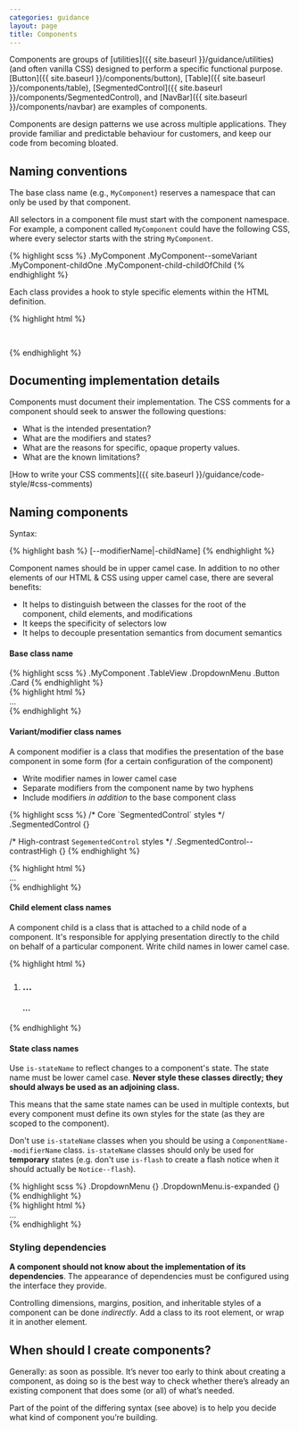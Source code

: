```yaml
---
categories: guidance
layout: page
title: Components
---
```


Components are groups of [utilities]({{ site.baseurl }}/guidance/utilities) (and often vanilla CSS) designed to perform a specific functional purpose. [Button]({{ site.baseurl }}/components/button), [Table]({{ site.baseurl }}/components/table), [SegmentedControl]({{ site.baseurl }}/components/SegmentedControl), and [NavBar]({{ site.baseurl }}/components/navbar) are examples of components.

Components are design patterns we use across multiple applications. They provide familiar and predictable behaviour for customers, and keep our code from becoming bloated.

## Naming conventions

The base class name (e.g., `MyComponent`) reserves a namespace that can only be used by that component.

All selectors in a component file must start with the component namespace. For example, a component called `MyComponent` could have the following CSS, where every selector starts with the string `MyComponent`.

<div class="DocsExample ">
{% highlight scss %}
.MyComponent
.MyComponent--someVariant
.MyComponent-childOne
.MyComponent-child-childOfChild
{% endhighlight %}
</div>

Each class provides a hook to style specific elements within the HTML definition.

<div class="DocsExample ">
{% highlight html %}
<article class="MyComponent">
  <h1 class="MyComponent-title"></h1>
  <img class="MyComponent-image" src="" alt="">
  <p class="MyComponent-text">
    <span class="MyComponent-time"></span>
  </p>
</div>
{% endhighlight %}
</div>


## Documenting implementation details

Components must document their implementation. The CSS comments for a component
should seek to answer the following questions:

* What is the intended presentation?
* What are the modifiers and states?
* What are the reasons for specific, opaque property values.
* What are the known limitations?

[How to write your CSS comments]({{ site.baseurl }}/guidance/code-style/#css-comments)

## Naming components
Syntax:

{% highlight bash %}
<ComponentName>[--modifierName|-childName]
{% endhighlight %}

Component names should be in upper camel case. In addition to no other elements of our HTML & CSS using upper camel case, there are several benefits:

* It helps to distinguish between the classes for the root of the component, child elements, and modifications
* It keeps the specificity of selectors low
* It helps to decouple presentation semantics from document semantics


#### Base class name

<div class="DocsExample ">
{% highlight scss %}
.MyComponent
.TableView
.DropdownMenu
.Button
.Card
{% endhighlight %}
</div>

<div class="DocsExample ">
{% highlight html %}
<div class="MyComponent">
  …
</div>
{% endhighlight %}
</div>

#### Variant/modifier class names

A component modifier is a class that modifies the presentation of the base component in some form (for a certain configuration of the component)

* Write modifier names in lower camel case
* Separate modifiers from the component name by two hyphens
* Include modifiers _in addition_ to the base component class

<div class="DocsExample ">
{% highlight scss %}
/* Core `SegmentedControl` styles */
.SegmentedControl {}

/* High-contrast `SegementedControl` styles */
.SegmentedControl--contrastHigh {}
{% endhighlight %}
</div>

<div class="DocsExample ">
{% highlight html %}
<div class="SegmentedControl SegmentedControl--contrastHigh">…</div>
{% endhighlight %}
</div>


#### Child element class names

A component child is a class that is attached to a child node of a component. It's responsible for applying presentation directly to the child on behalf of a particular component. Write child names in lower camel case.

<div class="DocsExample ">
{% highlight html %}
<ol class="TableView">
  <li class="TableView-cell">
    <h3 class="TableView-cell-title">…</h3>
    <h4 class="TableView-cell-label">…</h4>
  </li>
</ol>
{% endhighlight %}
</div>

#### State class names

Use `is-stateName` to reflect changes to a component's state. The state name must be lower camel case. **Never style these classes directly; they should always be used as an adjoining class.**

This means that the same state names can be used in multiple contexts, but every component must define its own styles for the state (as they are scoped to the component).

Don't use `is-stateName` classes when you should be using a `ComponentName--modifierName` class. `is-stateName` classes should only be used for **temporary** states (e.g. don't use `is-flash` to create a flash notice when it should actually be `Notice--flash`).

<div class="DocsExample ">
{% highlight scss %}
.DropdownMenu {}
.DropdownMenu.is-expanded {}
{% endhighlight %}
</div>

<div class="DocsExample ">
{% highlight html %}
<div class="DropdownMenu is-expanded">
  …
</div>
{% endhighlight %}
</div>

### Styling dependencies

**A component should not know about the implementation of its dependencies**.
The appearance of dependencies must be configured using the interface they provide.

Controlling dimensions, margins, position, and inheritable styles of a
component can be done _indirectly_. Add a class to its root element, or wrap
it in another element.


## When should I create components?

Generally: as soon as possible. It’s never too early to think about creating a component, as doing so is the best way to check whether there’s already an existing component that does some (or all) of what’s needed.

Part of the point of the differing syntax (see above) is to help you decide what kind of component you’re building.
